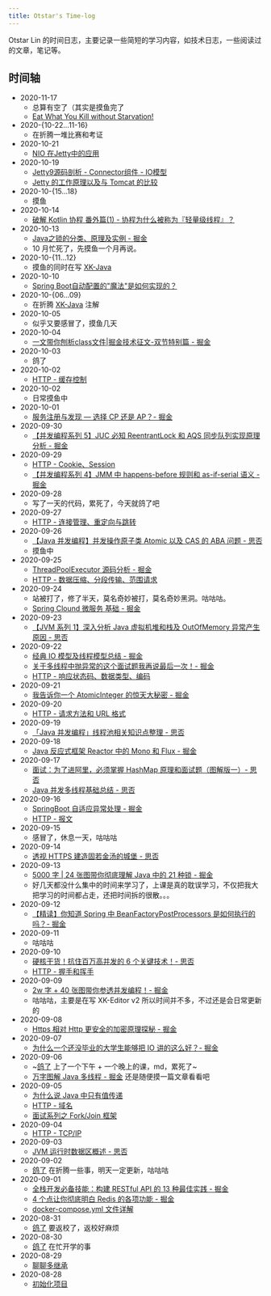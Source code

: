 ```yaml
---
title: Otstar's Time-log
---
```


Otstar Lin 的时间日志，主要记录一些简短的学习内容，如技术日志，一些阅读过的文章，笔记等。

## 时间轴

- 2020-11-17
  - 总算有空了（其实是摸鱼完了
  - [Eat What You Kill without Starvation!](https://webtide.com/eat-what-you-kill-without-starvation/)
- 2020-{10-22...11-16}
  - 在折腾一堆比赛和考证
- 2020-10-21
  - [NIO 在Jetty中的应用](https://juejin.im/post/6844903984277225485)
- 2020-10-19
  - [Jetty9源码剖析 - Connector组件 - IO模型](https://www.ph0ly.com/2018/09/24/jetty/connector/io-model/)
  - [Jetty 的工作原理以及与 Tomcat 的比较](https://developer.ibm.com/zh/articles/j-lo-jetty/)
- 2020-10-{15...18}
  - 摸鱼
- 2020-10-14
  - [破解 Kotlin 协程 番外篇(1) - 协程为什么被称为『轻量级线程』？](https://www.bennyhuo.com/2019/10/19/coroutine-why-so-called-lightweight-thread/)
- 2020-10-13
  - [Java之锁的分类、原理及实例 - 掘金](https://juejin.im/post/6882622510148354056)
  - 10 月忙死了，先摸鱼一个月再说。
- 2020-10-{11...12}
  - 摸鱼的同时在写 [XK-Java](https://github.com/syfxlin/xkjava)
- 2020-10-10
  - [Spring Boot自动配置的"魔法"是如何实现的？](https://sylvanassun.github.io/2018/01/08/2018-01-08-spring_boot_auto_configure/)
- 2020-10-{06...09}
  - 在折腾 [XK-Java](https://github.com/syfxlin/xkjava) 注解
- 2020-10-05
  - 似乎又要感冒了，摸鱼几天
- 2020-10-04
  - [一文带你刨析class文件|掘金技术征文-双节特别篇 - 掘金](https://juejin.im/post/6879633257621618702)
- 2020-10-03
  - 鸽了
- 2020-10-02
  - [HTTP - 缓存控制](http/缓存控制.md)
- 2020-10-02
  - 日常摸鱼中
- 2020-10-01
  - [服务注册与发现 — 选择 CP 还是 AP？- 掘金](https://juejin.im/post/6878124797805461518)
- 2020-09-30
  - [【并发编程系列 5】JUC 必知 ReentrantLock 和 AQS 同步队列实现原理分析 - 掘金](https://juejin.im/post/6878135436561088520)
- 2020-09-29
  - [HTTP - Cookie、Session](http/cookie-session.md)
  - [【并发编程系列 4】JMM 中 happens-before 规则和 as-if-serial 语义 - 掘金](https://juejin.im/post/6877769459562938381)
- 2020-09-28
  - 写了一天的代码，累死了，今天就鸽了吧
- 2020-09-27
  - [HTTP - 连接管理、重定向与跳转](http/连接管理-重定向与跳转.md)
- 2020-09-26
  - [【Java 并发编程】并发操作原子类 Atomic 以及 CAS 的 ABA 问题 - 思否](https://segmentfault.com/a/1190000025131009)
  - 摸鱼中
- 2020-09-25
  - [ThreadPoolExecutor 源码分析 - 掘金](https://juejin.im/post/6875618220984926216)
  - [HTTP - 数据压缩、分段传输、范围请求](http/数据压缩-分段传输-范围请求.md)
- 2020-09-24
  - 站被打了，修了半天，莫名奇妙被打，莫名奇妙黑洞。咕咕咕。
  - [Spring Clound 微服务 基础 - 掘金](https://juejin.im/post/6875871088706846727)
- 2020-09-23
  - [【JVM 系列 1】深入分析 Java 虚拟机堆和栈及 OutOfMemory 异常产生原因 - 思否](https://segmentfault.com/a/1190000024548673)
- 2020-09-22
  - [经典 IO 模型及线程模型总结 - 掘金](https://juejin.im/post/6874898561985839118)
  - [关于多线程中抛异常的这个面试题我再说最后一次！- 掘金](https://juejin.im/post/6874798300130721806)
  - [HTTP - 响应状态码、数据类型、编码](http/响应状态码-数据类型-编码.md)
- 2020-09-21
  - [我告诉你一个 AtomicInteger 的惊天大秘密 - 掘金](https://juejin.im/post/6874705527473963015)
- 2020-09-20
  - [HTTP - 请求方法和 URL 格式](http/请求方法-URL格式.md)
- 2020-09-19
  - [「Java 并发编程」线程池相关知识点整理 - 思否](https://segmentfault.com/a/1190000024516702)
- 2020-09-18
  - [Java 反应式框架 Reactor 中的 Mono 和 Flux - 掘金](https://juejin.im/post/6873475421388832782)
- 2020-09-17
  - [面试：为了进阿里，必须掌握 HashMap 原理和面试题（图解版一）- 思否](https://segmentfault.com/a/1190000024485062)
  - [Java 并发多线程基础总结 - 思否](https://segmentfault.com/a/1190000024480215)
- 2020-09-16
  - [SpringBoot 自适应异常处理 - 掘金](https://juejin.im/post/6872596588733153294)
  - [HTTP - 报文](http/报文.md)
- 2020-09-15
  - 感冒了，休息一天，咕咕咕
- 2020-09-14
  - [透视 HTTPS 建造固若金汤的城堡 - 思否](https://segmentfault.com/a/1190000024454980)
- 2020-09-13
  - [5000 字 | 24 张图带你彻底理解 Java 中的 21 种锁 - 掘金](https://juejin.im/post/6867922895536914446)
  - 好几天都没什么集中的时间来学习了，上课是真的耽误学习，不仅把我大把学习的时间都占走，还把时间拆的很散。。。
- 2020-09-12
  - [【精读】你知道 Spring 中 BeanFactoryPostProcessors 是如何执行的吗？- 掘金](https://juejin.im/post/6871022521785942023)
- 2020-09-11
  - 咕咕咕
- 2020-09-10
  - [硬核干货！抗住百万高并发的 6 个关键技术！- 思否](https://segmentfault.com/a/1190000023956701)
  - [HTTP - 握手和挥手](http/握手和挥手.md)
- 2020-09-09
  - [2w 字 + 40 张图带你参透并发编程！- 掘金](https://juejin.im/post/6862464169158344717)
  - 咕咕咕，主要是在写 XK-Editor v2 所以时间并不多，不过还是会日常更新的
- 2020-09-08
  - [Https 相对 Http 更安全的加密原理探秘 - 掘金](https://juejin.im/post/6869644421491589128)
- 2020-09-07
  - [为什么一个还没毕业的大学生能够把 IO 讲的这么好？- 掘金](https://juejin.im/post/6869537077122301965)
- 2020-09-06
  - ~[鸽了](https://baike.baidu.com/item/鸽了/23632502) 上了一个下午 + 一个晚上的课，md，累死了~
  - [万字图解 Java 多线程 - 掘金](https://juejin.im/post/6869209048105877518) 还是随便摸一篇文章看看吧
- 2020-09-05
  - [为什么说 Java 中只有值传递](https://hollischuang.github.io/toBeTopJavaer/#/basics/object-oriented/why-pass-by-reference)
  - [HTTP - 域名](http/域名.md)
  - [面试系列之 Fork/Join 框架](https://juejin.im/post/6868513483294523405)
- 2020-09-04
  - [HTTP - TCP/IP](http/tcp-ip.md)
- 2020-09-03
  - [JVM 运行时数据区概述 - 思否](https://segmentfault.com/a/1190000023859912)
- 2020-09-02
  - [鸽了](https://baike.baidu.com/item/鸽了/23632502) 在折腾一些事，明天一定更新，咕咕咕
- 2020-09-01
  - [全栈开发必备技能：构建 RESTful API 的 13 种最佳实践 - 掘金](https://juejin.im/post/6866414204715597831)
  - [4 个点让你彻底明白 Redis 的各项功能 - 掘金](https://juejin.im/post/6867075985813012494)
  - [docker-compose.yml 文件详解](docker/docker-compose.yml%20文件详解.md)
- 2020-08-31
  - [鸽了](https://baike.baidu.com/item/鸽了/23632502) 要返校了，返校好麻烦
- 2020-08-30
  - [鸽了](https://baike.baidu.com/item/鸽了/23632502) 在忙开学的事
- 2020-08-29
  - [聊聊多继承](common/聊聊多继承.md)
- 2020-08-28
  - [初始化项目](https://github.com/syfxlin/time-log)
